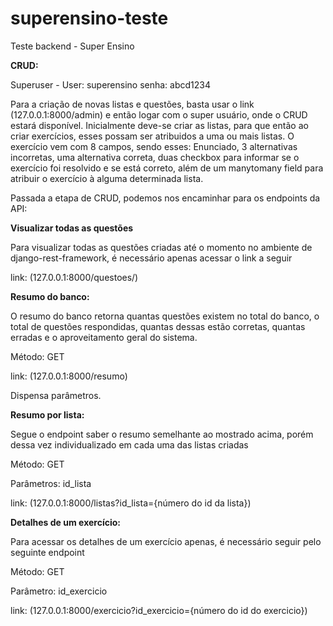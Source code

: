 # superensino-teste
Teste backend - Super Ensino

**CRUD:**

Superuser - 
    User: superensino
    senha: abcd1234

Para a criação de novas listas e questões, basta usar o link (127.0.0.1:8000/admin) e então logar com o super usuário, onde o CRUD estará disponível.
Inicialmente deve-se criar as listas, para que então ao criar exercícios, esses possam ser atribuidos a uma ou mais listas.
O exercício vem com 8 campos, sendo esses: Enunciado, 3 alternativas incorretas, uma alternativa correta, duas checkbox para informar se o exercício foi
resolvido e se está correto, além de um manytomany field para atribuir o exercício à alguma determinada lista.

Passada a etapa de CRUD, podemos nos encaminhar para os endpoints da API:

**Visualizar todas as questões**

Para visualizar todas as questões criadas até o momento no ambiente de django-rest-framework, é necessário apenas acessar o link a seguir

link: (127.0.0.1:8000/questoes/)

**Resumo do banco:**

O resumo do banco retorna quantas questões existem no total do banco, o total de questões respondidas, quantas dessas estão corretas, quantas erradas
e o aproveitamento geral do sistema.

Método: GET

link: (127.0.0.1:8000/resumo)

Dispensa parâmetros.

**Resumo por lista:**

Segue o endpoint saber o resumo semelhante ao mostrado acima, porém dessa vez individualizado em cada uma das listas criadas

Método: GET

Parâmetros: id_lista

link: (127.0.0.1:8000/listas?id_lista={número do id da lista})

**Detalhes de um exercício:**

Para acessar os detalhes de um exercício apenas, é necessário seguir pelo seguinte endpoint

Método: GET

Parâmetro: id_exercicio

link: (127.0.0.1:8000/exercicio?id_exercicio={número do id do exercicio})
